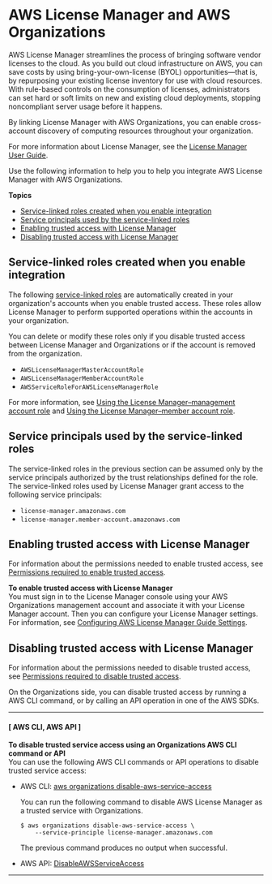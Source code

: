 # AWS License Manager and AWS Organizations<a name="services-that-can-integrate-license-manager"></a>

AWS License Manager streamlines the process of bringing software vendor licenses to the cloud\. As you build out cloud infrastructure on AWS, you can save costs by using bring\-your\-own\-license \(BYOL\) opportunities—that is, by repurposing your existing license inventory for use with cloud resources\. With rule\-based controls on the consumption of licenses, administrators can set hard or soft limits on new and existing cloud deployments, stopping noncompliant server usage before it happens\.

By linking License Manager with AWS Organizations, you can enable cross\-account discovery of computing resources throughout your organization\.

For more information about License Manager, see the [License Manager User Guide](https://docs.aws.amazon.com/license-manager/latest/userguide/)\.

Use the following information to help you to help you integrate AWS License Manager with AWS Organizations\.

**Topics**
+ [Service\-linked roles created when you enable integration](#integrate-enable-slr-license-manager)
+ [Service principals used by the service\-linked roles](#integrate-enable-svcprin-license-manager)
+ [Enabling trusted access with License Manager](#integrate-enable-ta-license-manager)
+ [Disabling trusted access with License Manager](#integrate-disable-ta-license-manager)

## Service\-linked roles created when you enable integration<a name="integrate-enable-slr-license-manager"></a>

The following [service\-linked roles](https://docs.aws.amazon.com/IAM/latest/UserGuide/using-service-linked-roles.html) are automatically created in your organization's accounts when you enable trusted access\. These roles allow License Manager to perform supported operations within the accounts in your organization\.

You can delete or modify these roles only if you disable trusted access between License Manager and Organizations or if the account is removed from the organization\.
+ `AWSLicenseManagerMasterAccountRole`
+ `AWSLicenseManagerMemberAccountRole`
+ `AWSServiceRoleForAWSLicenseManagerRole`

For more information, see [Using the License Manager–management account role](https://docs.aws.amazon.com/license-manager/latest/userguide/master-role.html) and [Using the License Manager–member account role](https://docs.aws.amazon.com/license-manager/latest/userguide/member-role.html)\.

## Service principals used by the service\-linked roles<a name="integrate-enable-svcprin-license-manager"></a>

The service\-linked roles in the previous section can be assumed only by the service principals authorized by the trust relationships defined for the role\. The service\-linked roles used by License Manager grant access to the following service principals:
+ `license-manager.amazonaws.com`
+ `license-manager.member-account.amazonaws.com`

## Enabling trusted access with License Manager<a name="integrate-enable-ta-license-manager"></a>

For information about the permissions needed to enable trusted access, see [Permissions required to enable trusted access](orgs_integrate_services.md#orgs_trusted_access_perms)\.

**To enable trusted access with License Manager**  
You must sign in to the License Manager console using your AWS Organizations management account and associate it with your License Manager account\. Then you can configure your License Manager settings\. For information, see [Configuring AWS License Manager Guide Settings](https://docs.aws.amazon.com/license-manager/latest/userguide/settings.html)\.

## Disabling trusted access with License Manager<a name="integrate-disable-ta-license-manager"></a>

For information about the permissions needed to disable trusted access, see [Permissions required to disable trusted access](orgs_integrate_services.md#orgs_trusted_access_disable_perms)\.

On the Organizations side, you can disable trusted access by running a AWS CLI command, or by calling an API operation in one of the AWS SDKs\.

------
#### [ AWS CLI, AWS API ]

**To disable trusted service access using an Organizations AWS CLI command or API**  
You can use the following AWS CLI commands or API operations to disable trusted service access:
+ AWS CLI: [aws organizations disable\-aws\-service\-access](https://docs.aws.amazon.com/cli/latest/reference/organizations/disable-aws-service-access.html)

  You can run the following command to disable AWS License Manager as a trusted service with Organizations\.

  ```
  $ aws organizations disable-aws-service-access \
      --service-principle license-manager.amazonaws.com
  ```

  The previous command produces no output when successful\.
+ AWS API: [DisableAWSServiceAccess](https://docs.aws.amazon.com/organizations/latest/APIReference/API_DisableAWSServiceAccess.html)

------